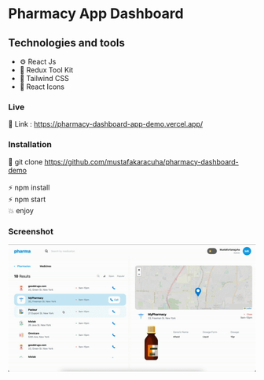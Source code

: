 
# Pharmacy App Dashboard

## Technologies and tools

- ⚙️ React Js 
- 💾 Redux Tool Kit
- 🚐 Tailwind CSS
- 🎨 React Icons

### Live

🔗 Link : https://pharmacy-dashboard-app-demo.vercel.app/

### Installation

🔗 git clone https://github.com/mustafakaracuha/pharmacy-dashboard-demo
<br/>
<br/>
⚡️  npm install <br/>
⚡️  npm start <br/>
💥 enjoy 

### Screenshot

<img align="center" width="600" width="600"  src="https://github.com/mustafakaracuha/pharmacy-dashboard-demo/blob/main/src/assets/screenshots/app.gif" alt="muskaracuha" />
 
